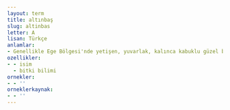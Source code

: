 ```yaml
---
layout: term
title: altınbaş
slug: altinbas
letter: A
lisan: Türkçe
anlamlar:
- Genellikle Ege Bölgesi'nde yetişen, yuvarlak, kalınca kabuklu güzel bir tür kavun
ozellikler:
- - isim
  - bitki bilimi
ornekler:
- - ''
orneklerkaynak:
- - ''
---
```

